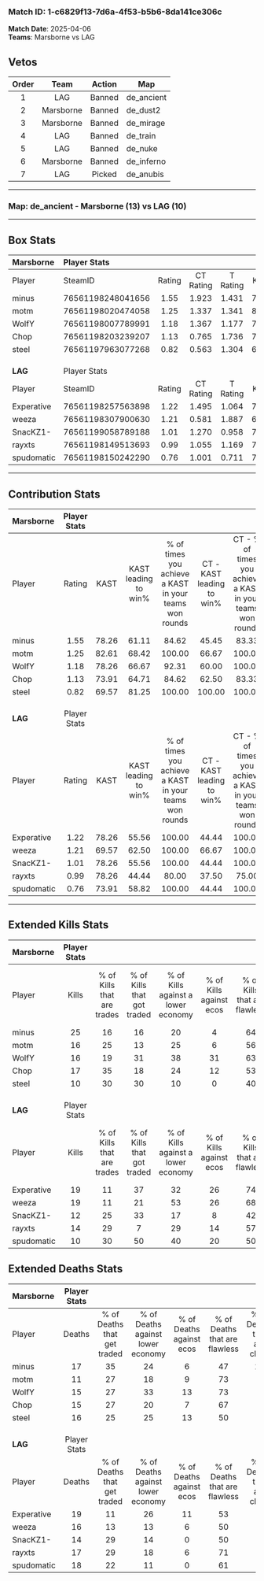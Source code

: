 ### Match ID: 1-c6829f13-7d6a-4f53-b5b6-8da141ce306c  
**Match Date**: 2025-04-06  
**Teams**: Marsborne vs LAG  

## Vetos  

| Order | Team | Action | Map |
| :---: | :--: | :----: | --- |
| 1 | LAG | Banned | de_ancient |
| 2 | Marsborne | Banned | de_dust2 |
| 3 | Marsborne | Banned | de_mirage |
| 4 | LAG | Banned | de_train |
| 5 | LAG | Banned | de_nuke |
| 6 | Marsborne | Banned | de_inferno |
| 7 | LAG | Picked | de_anubis |

---  

### **Map**: de_ancient - Marsborne (13) vs LAG (10)  
---  

## Box Stats  

| **Marsborne** | Player Stats      |        |           |          |       |       |       |         |        |      |     |
| :- | :- | :-: | :-: | :-: | :-: | :-: | :-: | :-: | :-: | :-: | :-: |
| Player        | SteamID           | Rating | CT Rating | T Rating | KAST  |  ADR  | Kills | Assists | Deaths | K/D  | HS% |
| minus         | 76561198248041656 |  1.55  |   1.923   |  1.431   | 78.26 | 108.9 |  25   |    5    |   17   | 1.47 | 40  |
| motm          | 76561198020474058 |  1.25  |   1.337   |  1.341   | 82.61 | 72.0  |  16   |    2    |   11   | 1.45 | 56  |
| WolfY         | 76561198007789991 |  1.18  |   1.367   |  1.177   | 78.26 | 80.5  |  16   |    9    |   15   | 1.07 | 37  |
| Chop          | 76561198203239207 |  1.13  |   0.765   |  1.736   | 73.91 | 69.5  |  17   |    4    |   15   | 1.13 | 41  |
| steel         | 76561197963077268 |  0.82  |   0.563   |  1.304   | 69.57 | 64.1  |  10   |    9    |   16   | 0.63 | 50  |
|               |                   |        |           |          |       |       |       |         |        |      |     |
|               |                   |        |           |          |       |       |       |         |        |      |     |
|               |                   |        |           |          |       |       |       |         |        |      |     |
| **LAG**       | Player Stats      |        |           |          |       |       |       |         |        |      |     |
| Player        | SteamID           | Rating | CT Rating | T Rating | KAST  |  ADR  | Kills | Assists | Deaths | K/D  | HS% |
| Experative    | 76561198257563898 |  1.22  |   1.495   |  1.064   | 78.26 | 89.7  |  19   |    7    |   19   | 1.00 | 52  |
| weeza         | 76561198307900630 |  1.21  |   0.581   |  1.887   | 69.57 | 89.4  |  19   |    3    |   16   | 1.19 | 57  |
| SnacKZ1-      | 76561199058789188 |  1.01  |   1.270   |  0.958   | 78.26 | 68.0  |  12   |    8    |   14   | 0.86 | 58  |
| rayxts        | 76561198149513693 |  0.99  |   1.055   |  1.169   | 78.26 | 64.9  |  14   |    5    |   17   | 0.82 | 42  |
| spudomatic    | 76561198150242290 |  0.76  |   1.001   |  0.711   | 73.91 | 52.1  |  10   |    7    |   18   | 0.56 | 20  |
---  

## Contribution Stats  

| **Marsborne** | Player Stats |       |                      |                                                        |                           |                                                             |                          |                                                            |
| :- | :-: | :-: | :-: | :-: | :-: | :-: | :-: | :-: |
| Player        |    Rating    | KAST  | KAST leading to win% | % of times you achieve a KAST in your teams won rounds | CT - KAST leading to win% | CT - % of times you achieve a KAST in your teams won rounds | T - KAST leading to win% | T - % of times you achieve a KAST in your teams won rounds |
| minus         |     1.55     | 78.26 |        61.11         |                         84.62                          |           45.45           |                            83.33                            |          85.71           |                           85.71                            |
| motm          |     1.25     | 82.61 |        68.42         |                         100.00                         |           66.67           |                           100.00                            |          70.00           |                           100.00                           |
| WolfY         |     1.18     | 78.26 |        66.67         |                         92.31                          |           60.00           |                           100.00                            |          75.00           |                           85.71                            |
| Chop          |     1.13     | 73.91 |        64.71         |                         84.62                          |           62.50           |                            83.33                            |          66.67           |                           85.71                            |
| steel         |     0.82     | 69.57 |        81.25         |                         100.00                         |          100.00           |                           100.00                            |          70.00           |                           100.00                           |
|               |              |       |                      |                                                        |                           |                                                             |                          |                                                            |
|               |              |       |                      |                                                        |                           |                                                             |                          |                                                            |
|               |              |       |                      |                                                        |                           |                                                             |                          |                                                            |
| **LAG**       | Player Stats |       |                      |                                                        |                           |                                                             |                          |                                                            |
| Player        |    Rating    | KAST  | KAST leading to win% | % of times you achieve a KAST in your teams won rounds | CT - KAST leading to win% | CT - % of times you achieve a KAST in your teams won rounds | T - KAST leading to win% | T - % of times you achieve a KAST in your teams won rounds |
| Experative    |     1.22     | 78.26 |        55.56         |                         100.00                         |           44.44           |                           100.00                            |          66.67           |                           100.00                           |
| weeza         |     1.21     | 69.57 |        62.50         |                         100.00                         |           66.67           |                           100.00                            |          60.00           |                           100.00                           |
| SnacKZ1-      |     1.01     | 78.26 |        55.56         |                         100.00                         |           44.44           |                           100.00                            |          66.67           |                           100.00                           |
| rayxts        |     0.99     | 78.26 |        44.44         |                         80.00                          |           37.50           |                            75.00                            |          50.00           |                           83.33                            |
| spudomatic    |     0.76     | 73.91 |        58.82         |                         100.00                         |           44.44           |                           100.00                            |          75.00           |                           100.00                           |
---  

## Extended Kills Stats  

| **Marsborne** | Player Stats |                            |                            |                                    |                         |                              |                                 |                                       |                    |           |
| :- | :-: | :-: | :-: | :-: | :-: | :-: | :-: | :-: | :-: | :-: |
| Player        |    Kills     | % of Kills that are trades | % of Kills that got traded | % of Kills against a lower economy | % of Kills against ecos | % of Kills that are flawless | % of Kills that are close duels | % of Kills that are assisted by flash | Pistol Round Kills | AWP Kills |
| minus         |      25      |             16             |             16             |                 20                 |            4            |              64              |                4                |                   0                   |         3          |     0     |
| motm          |      16      |             25             |             13             |                 25                 |            6            |              56              |               13                |                   0                   |         2          |     0     |
| WolfY         |      16      |             19             |             31             |                 38                 |           31            |              63              |                6                |                   0                   |         1          |     4     |
| Chop          |      17      |             35             |             18             |                 24                 |           12            |              53              |                0                |                  12                   |         2          |     0     |
| steel         |      10      |             30             |             30             |                 10                 |            0            |              40              |                0                |                   0                   |         2          |     0     |
|               |              |                            |                            |                                    |                         |                              |                                 |                                       |                    |           |
|               |              |                            |                            |                                    |                         |                              |                                 |                                       |                    |           |
|               |              |                            |                            |                                    |                         |                              |                                 |                                       |                    |           |
| **LAG**       | Player Stats |                            |                            |                                    |                         |                              |                                 |                                       |                    |           |
| Player        |    Kills     | % of Kills that are trades | % of Kills that got traded | % of Kills against a lower economy | % of Kills against ecos | % of Kills that are flawless | % of Kills that are close duels | % of Kills that are assisted by flash | Pistol Round Kills | AWP Kills |
| Experative    |      19      |             11             |             37             |                 32                 |           26            |              74              |                5                |                   0                   |         1          |     0     |
| weeza         |      19      |             11             |             21             |                 53                 |           26            |              68              |                5                |                  11                   |         0          |     0     |
| SnacKZ1-      |      12      |             25             |             33             |                 17                 |            8            |              42              |                0                |                   8                   |         1          |     1     |
| rayxts        |      14      |             29             |             7              |                 29                 |           14            |              57              |                0                |                   0                   |         1          |     0     |
| spudomatic    |      10      |             30             |             50             |                 40                 |           20            |              50              |               30                |                   0                   |         0          |     0     |
## Extended Deaths Stats  

| **Marsborne** | Player Stats |                             |                                   |                          |                               |                            |                           |               |
| :- | :-: | :-: | :-: | :-: | :-: | :-: | :-: | :-: |
| Player        |    Deaths    | % of Deaths that get traded | % of Deaths against lower economy | % of Deaths against ecos | % of Deaths that are flawless | % of Deaths that are close | % of Deaths while blinded | Deaths to AWP |
| minus         |      17      |             35              |                24                 |            6             |              47               |             12             |            12             |       0       |
| motm          |      11      |             27              |                18                 |            9             |              73               |             9              |             0             |       0       |
| WolfY         |      15      |             27              |                33                 |            13            |              73               |             0              |             0             |       0       |
| Chop          |      15      |             27              |                20                 |            7             |              67               |             7              |             7             |       0       |
| steel         |      16      |             25              |                25                 |            13            |              50               |             6              |             0             |       1       |
|               |              |                             |                                   |                          |                               |                            |                           |               |
|               |              |                             |                                   |                          |                               |                            |                           |               |
|               |              |                             |                                   |                          |                               |                            |                           |               |
| **LAG**       | Player Stats |                             |                                   |                          |                               |                            |                           |               |
| Player        |    Deaths    | % of Deaths that get traded | % of Deaths against lower economy | % of Deaths against ecos | % of Deaths that are flawless | % of Deaths that are close | % of Deaths while blinded | Deaths to AWP |
| Experative    |      19      |             11              |                26                 |            11            |              53               |             5              |             0             |       0       |
| weeza         |      16      |             13              |                13                 |            6             |              50               |             6              |             6             |       0       |
| SnacKZ1-      |      14      |             29              |                14                 |            0             |              50               |             0              |             0             |       0       |
| rayxts        |      17      |             29              |                18                 |            6             |              71               |             6              |             6             |       2       |
| spudomatic    |      18      |             22              |                11                 |            0             |              61               |             6              |             0             |       2       |
